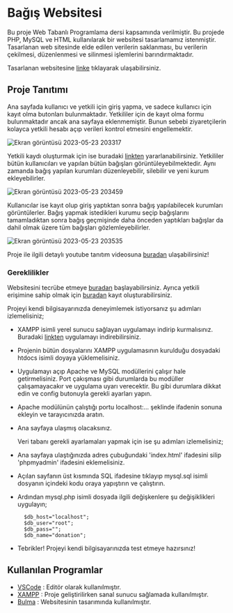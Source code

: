 # Bağış Websitesi 

   Bu proje Web Tabanlı Programlama dersi kapsamında verilmiştir. Bu projede PHP, MySQL ve HTML kullanılarak bir websitesi tasarlamamız istenmiştir. Tasarlanan web sitesinde elde edilen verilerin saklanması, bu verilerin çekilmesi, düzenlenmesi ve silinmesi işlemlerini barındırmaktadır. 

   Tasarlanan websitesine [linke](http://donationwebsite.great-site.net/) tıklayarak ulaşabilirsiniz.

## Proje Tanıtımı

   Ana sayfada kullanıcı ve yetkili için giriş yapma, ve sadece kullanıcı için kayıt olma butonları bulunmaktadır. Yetkililer için de kayıt olma formu bulunmaktadır ancak ana sayfaya eklenmemiştir. Bunun sebebi ziyaretçilerin kolayca yetkili hesabı açıp verileri kontrol etmesini engellemektir. 

![Ekran görüntüsü 2023-05-23 203317](https://github.com/sumeyyedrl/PHP_MySQL_Project/assets/92041818/871c7906-bb35-47b1-8951-e267b3d583f5)

   Yetkili kaydı oluşturmak için ise buradaki [linkten](http://donationwebsite.great-site.net/author_signup.php) yararlanabilirsiniz.
Yetkililer bütün kullanıcıları ve yapılan bütün bağışları görüntüleyebilmektedir. Aynı zamanda bağış yapılan kurumları düzenleyebilir, silebilir ve yeni kurum ekleyebilirler.

![Ekran görüntüsü 2023-05-23 203459](https://github.com/sumeyyedrl/PHP_MySQL_Project/assets/92041818/5b9b0cdf-b546-4864-9036-9e2f37dab127)

   Kullanıcılar ise kayıt olup giriş yaptıktan sonra bağış yapılabilecek kurumları görüntülerler. Bağış yapmak istedikleri kurumu seçip bağışlarını tamamladıktan sonra bağış geçmişinde daha önceden yaptıkları bağışlar da dahil olmak üzere tüm bağışları gözlemleyebilirler.

![Ekran görüntüsü 2023-05-23 203535](https://github.com/sumeyyedrl/PHP_MySQL_Project/assets/92041818/ba6ea032-ec5f-40e0-a29c-902ba61e7f73)

   Proje ile ilgili detaylı youtube tanıtım videosuna [buradan](https://youtu.be/OlOrQ_3kKy4) ulaşabilirsiniz! 

### Gereklilikler

   Websitesini tecrübe etmeye [buradan](http://donationwebsite.great-site.net/) başlayabilirsiniz. Ayrıca yetkili erişimine sahip olmak için [buradan](http://donationwebsite.great-site.net/author_signup.php) kayıt oluşturabilirsiniz. 

   Projeyi kendi bilgisayarınızda deneyimlemek istiyorsanız şu adımları izlemelisiniz;
- XAMPP isimli yerel sunucu sağlayan uygulamayı indirip kurmalısınız. Buradaki [linkten](https://www.apachefriends.org/tr/index.html) uygulamayı indirebilirsiniz.
- Projenin bütün dosyalarını XAMPP uygulamasının kurulduğu dosyadaki htdocs isimli doyaya yüklemelisiniz.
- Uygulamayı açıp Apache ve MySQL modüllerini çalışır hale getirmelisiniz. Port çakışması gibi durumlarda bu modüller çalışamayacakır ve uygulama uyarı verecektir. Bu gibi durumlara dikkat edin ve config butonuyla gerekli ayarları yapın.
- Apache modülünün çalıştığı portu localhost:... şeklinde ifadenin sonuna ekleyin ve tarayıcınızda aratın.
- Ana sayfaya ulaşmış olacaksınız.

   Veri tabanı gerekli ayarlamaları yapmak için ise şu adımları izlemelisiniz;
- Ana sayfaya ulaştığınızda adres çubuğundaki 'index.html' ifadesini silip 'phpmyadmin' ifadesini eklemelisiniz. 
- Açılan sayfanın üst kısmında SQL ifadesine tıklayıp mysql.sql isimli dosyanın içindeki kodu oraya yapıştırın ve çalıştırın.
- Ardından mysql.php isimli dosyada ilgili değişkenlere şu değişiklikleri uygulayın;

        $db_host="localhost";
        $db_user="root";
        $db_pass="";
        $db_name="donation";
 
 - Tebrikler! Projeyi kendi bilgisayarınızda test etmeye hazırsınız!

## Kullanılan Programlar

- [VSCode](https://code.visualstudio.com/) : Editör olarak kullanılmıştır.
- [XAMPP](https://www.apachefriends.org/tr/index.html) : Proje geliştirilirken sanal sunucu sağlamada kullanılmıştır.
- [Bulma](https://bulma.io/) : Websitesinin tasarımında kullanılmıştır.

